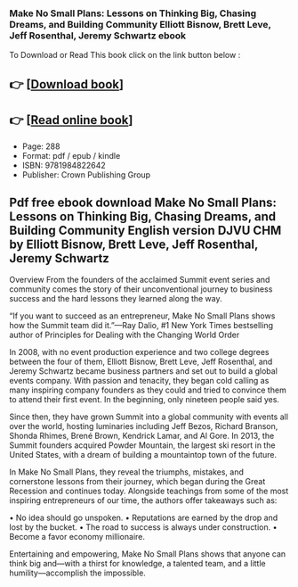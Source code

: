 ### Make No Small Plans: Lessons on Thinking Big, Chasing Dreams, and Building Community Elliott Bisnow, Brett Leve, Jeff Rosenthal, Jeremy Schwartz ebook

To Download or Read This book click on the link button below :

## 👉  [**[Download book](http://filesbooks.info/download.php?group=book&from=github.com&id=630211&lnk=1079 "Download book")**]

## 👉  [**[Read online book](http://filesbooks.info/download.php?group=book&from=github.com&id=630211&lnk=1079 "Read online book")**]


* Page: 288
* Format: pdf / epub / kindle
* ISBN: 9781984822642
* Publisher: Crown Publishing Group



## Pdf free ebook download Make No Small Plans: Lessons on Thinking Big, Chasing Dreams, and Building Community English version DJVU CHM by Elliott Bisnow, Brett Leve, Jeff Rosenthal, Jeremy Schwartz


Overview
From the founders of the acclaimed Summit event series and community comes the story of their unconventional journey to business success and the hard lessons they learned along the way.

“If you want to succeed as an entrepreneur, Make No Small Plans shows how the Summit team did it.”—Ray Dalio, #1 New York Times bestselling author of Principles for Dealing with the Changing World Order

 In 2008, with no event production experience and two college degrees between the four of them, Elliott Bisnow, Brett Leve, Jeff Rosenthal, and Jeremy Schwartz became business partners and set out to build a global events company. With passion and tenacity, they began cold calling as many inspiring company founders as they could and tried to convince them to attend their first event. In the beginning, only nineteen people said yes.

 Since then, they have grown Summit into a global community with events all over the world, hosting luminaries including Jeff Bezos, Richard Branson, Shonda Rhimes, Brené Brown, Kendrick Lamar, and Al Gore. In 2013, the Summit founders acquired Powder Mountain, the largest ski resort in the United States, with a dream of building a mountaintop town of the future.

 In Make No Small Plans, they reveal the triumphs, mistakes, and cornerstone lessons from their journey, which began during the Great Recession and continues today. Alongside teachings from some of the most inspiring entrepreneurs of our time, the authors offer takeaways such as:

 • No idea should go unspoken.
 • Reputations are earned by the drop and lost by the bucket.
 • The road to success is always under construction.
 • Become a favor economy millionaire.

 Entertaining and empowering, Make No Small Plans shows that anyone can think big and—with a thirst for knowledge, a talented team, and a little humility—accomplish the impossible.



